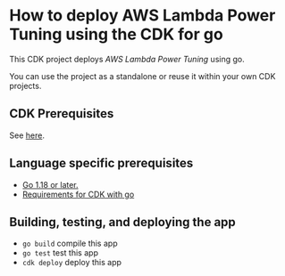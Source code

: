 # How to deploy AWS Lambda Power Tuning using the CDK for go

This CDK project deploys *AWS Lambda Power Tuning* using go.

You can use the project as a standalone or reuse it within your own CDK projects.


## CDK Prerequisites

See [here](../README.md).


## Language specific prerequisites

- [Go 1.18 or later.](https://docs.aws.amazon.com/cdk/v2/guide/getting_started.html#getting_started_prerequisites)
- [Requirements for CDK with go](https://docs.aws.amazon.com/cdk/v2/guide/work-with-cdk-go.html)

## Building, testing, and deploying the app

* `go build`  compile this app
* `go test`  	 test this app
* `cdk deploy`  	 deploy this app